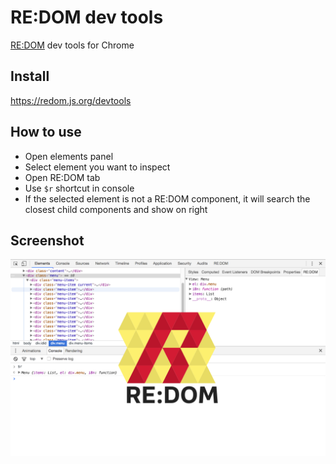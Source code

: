 # RE:DOM dev tools
[RE:DOM](https://redom.js.org) dev tools for Chrome

## Install
https://redom.js.org/devtools

## How to use
- Open elements panel
- Select element you want to inspect
- Open RE:DOM tab
- Use `$r` shortcut in console
- If the selected element is not a RE:DOM component, it will search the closest child components and show on right

## Screenshot
![screenshot](./imgs/1280x800.png)
